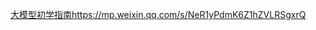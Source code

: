 
[大模型初学指南](https://mp.weixin.qq.com/s/NeR1yPdmK6Z1hZVLRSgxrQ)<https://mp.weixin.qq.com/s/NeR1yPdmK6Z1hZVLRSgxrQ>

